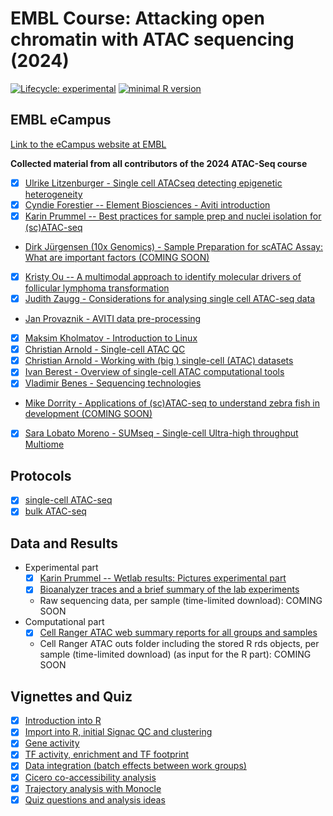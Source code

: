 # EMBL Course: Attacking open chromatin with ATAC sequencing (2024)

[![Lifecycle: experimental](https://img.shields.io/badge/lifecycle-experimental-orange.svg)](https://www.tidyverse.org/lifecycle/#experimental) [![minimal R version](https://img.shields.io/badge/R%3E-4.3.3-6666ff.svg)](https://cran.r-project.org/)

## EMBL eCampus

[Link to the eCampus website at EMBL](https://ecampus.embl.de/course/view.php?id=149)

**Collected material from all contributors of the 2024 ATAC-Seq course**
-   [x] [Ulrike Litzenburger - Single cell ATACseq detecting epigenetic heterogeneity](presentations/Ulrike%20Litzenburger%20-%20Single%20cell%20ATACseq%20detecting%20epigenetic%20heterogeneity.pdf)
-   [x] [Cyndie Forestier -- Element Biosciences - Aviti introduction](presentations/ElementBiosciences_Aviti_Introduction.pdf)
-   [x] [Karin Prummel -- Best practices for sample prep and nuclei isolation for (sc)ATAC-seq](presentations/Karin%20Prummel%20-%20Best%20practices%20for%20sample%20prep%20and%20nuclei%20isolation%20for%20(sc)ATAC-seq.pdf)
-   [Dirk Jürgensen (10x Genomics) - Sample Preparation for scATAC Assay: What are important factors (COMING SOON)](presentations/)
-   [x] [Kristy Ou -- A multimodal approach to identify molecular drivers of follicular lymphoma transformation](presentations/Kristy%20Ou%20-%20Epigenetic%20changes%20underlying%20histologic%20transformation%20of%20follicular%20lymphoma.pdf)
-   [x] [Judith Zaugg - Considerations for analysing single cell ATAC-seq data](presentations/Judith%20Zaugg%20-%20Considerations%20for%20analysing%20single%20cell%20ATAC-seq%20data.pdf)
-   [Jan Provaznik - AVITI data pre-processing](presentations/Jan%20Provaznik%20-%20AVITI%20data%20pre-processing.pdf)
-   [x] [Maksim Kholmatov - Introduction to Linux](presentations/Maksim%20Kholmatov%20-%20Introduction%20to%20Linux.pdf)
-   [x] [Christian Arnold - Single-cell ATAC QC](presentations/Christian%20Arnold%20-%20Single-cell%20ATAC%20QC.pdf)
-   [x] [Christian Arnold - Working with (big ) single-cell (ATAC) datasets](presentations/Christian%20Arnold%20-%20Working%20with%20(big%20)%20single-cell%20(ATAC)%20datasets.pdf)
-   [x] [Ivan Berest - Overview of single-cell ATAC computational tools](presentations/Ivan%20Berest%20-%20Overview%20of%20single-cell%20ATAC%20computational%20tools.pdf)
-   [x] [Vladimir Benes - Sequencing technologies](presentations/Vladimir%20Benes%20-%20Sequencing%20today.pdf)
-   [Mike Dorrity - Applications of (sc)ATAC-seq to understand zebra fish in development (COMING SOON)](presentations/Mike%20Dorrity%20-%20Applications%20of%20(sc)ATAC-seq%20to%20understand%20zebra%20fish%20in%20development.pdf)
-   [x] [Sara Lobato Moreno - SUMseq - Single-cell Ultra-high throughput Multiome](presentations/Sara%20Lobato%20Moreno%20-%20SUMseq%20-%20Single-cell%20Ultra-high%20throughput%20Multiome.pdf)

## Protocols

-   [x] [single-cell ATAC-seq](protocols/Single%20Cell%20ATAC-seq%20Protocol)
-   [x] [bulk ATAC-seq](protocols/Bulk%20ATAC-seq%20protocol_not_covered_in%20the_course)

## Data and Results

-   Experimental part
    -   [x] [Karin Prummel -- Wetlab results: Pictures experimental part](results/Experimental_Practicals/20240408_wetlab-results.pdf)
    -   [x] [Bioanalyzer traces and a brief summary of the lab experiments](results/Experimental_Practicals/Bioanalyzer)
    -   Raw sequencing data, per sample (time-limited download): COMING SOON
-   Computational part
    -   [x] [Cell Ranger ATAC web summary reports for all groups and samples](results/Computational_practises/cellranger)
    -   Cell Ranger ATAC outs folder including the stored R rds objects, per sample (time-limited download) (as input for the R part): COMING SOON

## Vignettes and Quiz

-   [x] [Introduction into R](vignettes/0.IntroR.html)
-   [x] [Import into R, initial Signac QC and clustering](vignettes/1.import_QC.html)
-   [x] [Gene activity](vignettes/2a.GeneActivity.html)
-   [x] [TF activity, enrichment and TF footprint](vignettes/2b.TFanalysis.html)
-   [x] [Data integration (batch effects between work groups)](vignettes/2c.DataIntegration.html)
-   [x] [Cicero co-accessibility analysis](vignettes/2d.Cicero.html)
-   [x] [Trajectory analysis with Monocle](vignettes/3a.Monocle.html)
-   [x] [Quiz questions and analysis ideas](vignettes/ATAC-seq_course_Quiz_2024.pdf)

